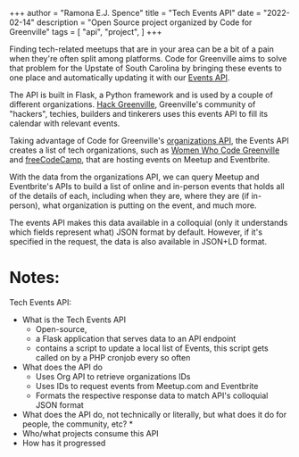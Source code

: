 +++
author = "Ramona E.J. Spence"
title = "Tech Events API"
date = "2022-02-14"
description = "Open Source project organized by Code for Greenville"
tags = [
    "api", "project",
]
+++


Finding tech-related meetups that are in your area can be a bit of a pain when they're often split among platforms. Code for Greenville aims to solve that problem for the Upstate of South Carolina by bringing these events to one place and automatically updating it with our [Events API](https://github.com/codeforgreenville/upstate_tech_cal_service).<!--more--> 

The API is built in Flask, a Python framework and is used by a couple of different organizations. [Hack Greenville](https://hackgreenville.com/), Greenville's community of "hackers", techies, builders and tinkerers uses this events API to fill its calendar with relevant events. 

Taking advantage of Code for Greenville's [organizations API](https://github.com/codeforgreenville/OpenData/blob/master/ORGANIZATIONS_API.md), the Events API creates a list of tech organizations, such as [Women Who Code Greenville](https://www.womenwhocode.com/greenville) and [freeCodeCamp](https://www.fcc-greenville.com/), that are hosting events on Meetup and Eventbrite. 

With the data from the organizations API, we can query Meetup and Eventbrite's APIs to build a list of online and in-person events that holds all of the details of each, including when they are, where they are (if in-person), what organization is putting on the event, and much more.

The events API makes this data available in a colloquial (only it understands which fields represent what) JSON format by default. However, if it's specified in the request, the data is also available in JSON+LD format. 

# Notes:

Tech Events API:
* What is the Tech Events API 
    * Open-source, 
    * a Flask application that serves data to an API endpoint
    * contains a script to update a local list of Events, this script gets called on by a PHP cronjob every so often
* What does the API do 
    * Uses Org API to retrieve organizations IDs
    * Uses IDs to request events from Meetup.com and Eventbrite
    * Formats the respective response data to match API's colloquial JSON format
* What does the API do, not technically or literally, but what does it do for people, the community, etc?
    * 
* Who/what projects consume this API 
* How has it progressed  


